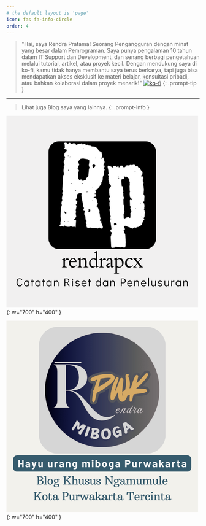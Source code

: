 ```yaml
---
# the default layout is 'page'
icon: fas fa-info-circle
order: 4
---
```


> "Hai, saya Rendra Pratama! Seorang Pengangguran dengan minat yang besar dalam Pemrograman. Saya punya pengalaman 10 tahun dalam IT Support dan Development, dan senang berbagi pengetahuan melalui tutorial, artikel, atau proyek kecil. 
> Dengan mendukung saya di ko-fi, kamu tidak hanya membantu saya terus berkarya, tapi juga bisa mendapatkan akses eksklusif ke materi belajar, konsultasi pribadi, atau bahkan kolaborasi dalam proyek menarik!"
> [![ko-fi](https://ko-fi.com/img/githubbutton_sm.svg)](https://ko-fi.com/K3K1151ATI)
{: .prompt-tip }

---

> Lihat juga Blog saya yang lainnya.
{: .prompt-info }

[![rendrapcx](/assets/img/1.png)](https://rendrapcx.github.io){: w="700" h="400" }

[![rendrapwk](/assets/img/2.png)](https://rendrapwk.github.io){: w="700" h="400" }    



